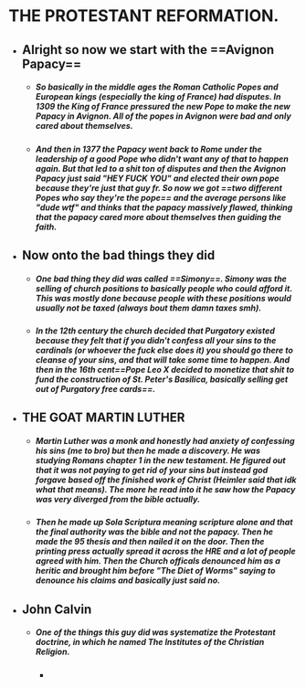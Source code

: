 # THE PROTESTANT REFORMATION.  


- ## **Alright so now we start with the ==Avignon Papacy==**
	- ##### So basically in the middle ages the Roman Catholic Popes and European kings (especially the king of France) had disputes. In 1309 the King of France pressured the new Pope to make the new Papacy in Avignon. All of the popes in Avignon were bad and only cared about themselves.
	
	- ##### And then in 1377 the Papacy went back to Rome under the leadership of a good Pope who didn't want any of that to happen again. But that led to a shit ton of disputes and then the Avignon Papacy just said "HEY FUCK YOU" and elected their own pope because they're just that guy fr. So now we got ==two different Popes who say they're the pope== and the average persons like "dude wtf" and thinks that the papacy massively flawed, thinking that the papacy cared more about themselves then guiding the faith.

- ## **Now onto the bad things they did**
	- ##### One bad thing they did was called ==Simony==. Simony was the selling of church positions to basically people who could afford it. This was mostly done because people with these positions would usually not be taxed (always bout them damn taxes smh).
	- ##### In the 12th century the church decided that Purgatory existed because they felt that if you didn't confess all your sins to the cardinals (or whoever the fuck else does it) you should go there to cleanse of your sins, and that will take some time to happen. And then in the 16th cent==Pope Leo X decided to monetize that shit to fund the construction of St. Peter's Basilica, basically selling get out of Purgatory free cards==.


- ## THE GOAT MARTIN LUTHER
	- ##### Martin Luther was a monk and honestly had anxiety of confessing his sins (me to bro) but then he made a discovery. He was studying Romans chapter 1 in the new testament. He figured out that it was not paying to get rid of your sins but instead god forgave based off the finished work of Christ (Heimler said that idk what that means). The more he read into it he saw how the Papacy was very diverged from the bible actually.
	- ##### Then he made up Sola Scriptura meaning scripture alone and that the final authority was the bible and not the papacy. Then he made the 95 thesis and then nailed it on the door. Then the printing press actually spread it across the HRE and a lot of people agreed with him. Then the Church officals denounced him as a heritic and brought him before "The Diet of Worms" saying to denounce his claims and basically just said no.

- ## John Calvin
	- ##### One of the things this guy did was systematize the Protestant doctrine, in which he named The Institutes of the Christian Religion. 
		- 